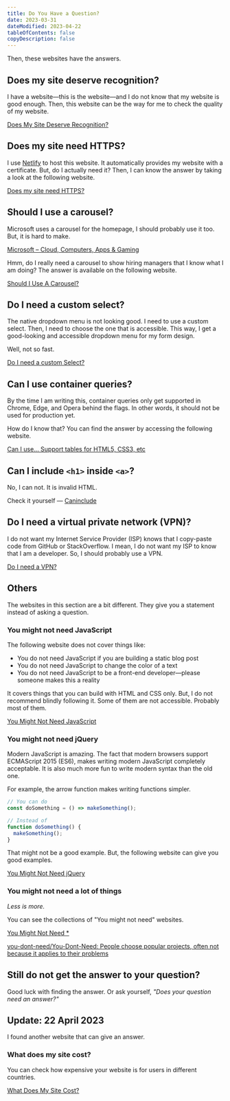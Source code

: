 ```yaml
---
title: Do You Have a Question?
date: 2023-03-31
dateModified: 2023-04-22
tableOfContents: false
copyDescription: false
---
```


Then, these websites have the answers.

## Does my site deserve recognition?

I have a website—this is the website—and I do not know that my website is good enough. Then, this website can be the way for me to check the quality of my website.

[Does My Site Deserve Recognition?](https://doesmysitedeserverecognition.com/)

## Does my site need HTTPS?

I use [Netlify](https://netlify.com/) to host this website. It automatically provides my website with a certificate. But, do I actually need it? Then, I can know the answer by taking a look at the following website.

[Does my site need HTTPS?](https://doesmysiteneedhttps.com/)

## Should I use a carousel?

Microsoft uses a carousel for the homepage, I should probably use it too. But, it is hard to make.

[Microsoft – Cloud, Computers, Apps & Gaming](https://www.microsoft.com/en-us/)

Hmm, do I really need a carousel to show hiring managers that I know what I am doing? The answer is available on the following website.

[Should I Use A Carousel?](https://shouldiuseacarousel.com/)

## Do I need a custom select?

The native dropdown menu is not looking good. I need to use a custom select. Then, I need to choose the one that is accessible. This way, I get a good-looking and accessible dropdown menu for my form design.

Well, not so fast.

[Do I need a custom Select?](https://doineedacustomselect.com/)

## Can I use container queries?

By the time I am writing this, container queries only get supported in Chrome, Edge, and Opera behind the flags. In other words, it should not be used for production yet.

How do I know that? You can find the answer by accessing the following website.

[Can I use... Support tables for HTML5, CSS3, etc](https://caniuse.com/)

## Can I include `<h1>` inside `<a>`?

No, I can not. It is invalid HTML.

Check it yourself — [Caninclude](https://caninclude.glitch.me/)

## Do I need a virtual private network (VPN)?

I do not want my Internet Service Provider (ISP) knows that I copy-paste code from GitHub or StackOverflow. I mean, I do not want my ISP to know that I am a developer. So, I should probably use a VPN.

[Do I need a VPN?](https://www.doineedavpn.com/)

## Others

The websites in this section are a bit different. They give you a statement instead of asking a question.

### You might not need JavaScript

The following website does not cover things like:

- You do not need JavaScript if you are building a static blog post
- You do not need JavaScript to change the color of a text
- You do not need JavaScript to be a front-end developer—please someone makes this a reality

It covers things that you can build with HTML and CSS only. But, I do not recommend blindly following it. Some of them are not accessible. Probably most of them.

[You Might Not Need JavaScript](http://youmightnotneedjs.com/)

### You might not need jQuery

Modern JavaScript is amazing. The fact that modern browsers support ECMAScript 2015 (ES6), makes writing modern JavaScript completely acceptable. It is also much more fun to write modern syntax than the old one.

For example, the arrow function makes writing functions simpler.

```javascript
// You can do
const doSomething = () => makeSomething();

// Instead of
function doSomething() {
  makeSomething();
}
```

That might not be a good example. But, the following website can give you good examples.

[You Might Not Need jQuery](https://youmightnotneedjquery.com/)

### You might not need a lot of things

*Less is more.*

You can see the collections of "You might not need" websites.

[You Might Not Need *](https://youmightnotneed.com/)

[you-dont-need/You-Dont-Need: People choose popular projects, often not because it applies to their problems](https://github.com/you-dont-need/You-Dont-Need)

## Still do not get the answer to your question?

Good luck with finding the answer. Or ask yourself, *"Does your question need an answer?"*

## Update: 22 April 2023

I found another website that can give an answer.

### What does my site cost?

You can check how expensive your website is for users in different countries.

[What Does My Site Cost?](https://whatdoesmysitecost.com/)

